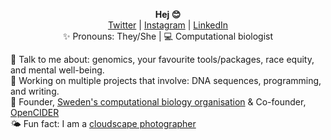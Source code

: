 <p align="center">
  <b>Hej 😊</b><br>
  <a href="https://twitter.com/_nazeefatima">Twitter</a> |
  <a href="https://www.instagram.com/zeeef/">Instagram</a> |
  <a href="https://www.linkedin.com/in/nazeefafatima/">LinkedIn</a><br>
  ✨ Pronouns: They/She |
  💻 Computational biologist <br>
</p>

💬 Talk to me about: genomics, your favourite tools/packages, race equity, and mental well-being. <br>
🌟 Working on multiple projects that involve: DNA sequences, programming, and writing. <br>
🌸 Founder, [Sweden's computational biology organisation](https://github.com/RSG-Sweden) & Co-founder, [OpenCIDER](https://github.com/openCIDER) <br>
🌤 Fun fact: I am a [cloudscape photographer](https://www.flickr.com/photos/nazeefafatima/albums/72157630074604590)
